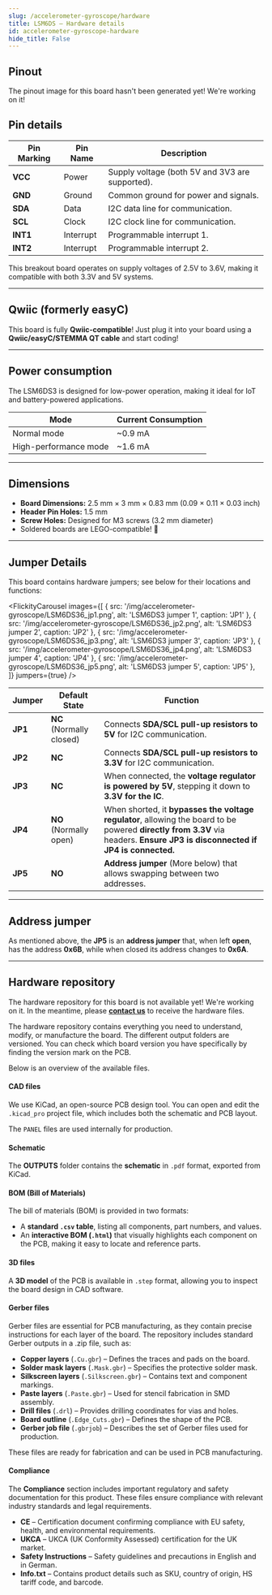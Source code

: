 ```yaml
---
slug: /accelerometer-gyroscope/hardware 
title: LSM6DS – Hardware details
id: accelerometer-gyroscope-hardware 
hide_title: False
---
```


## Pinout

<ErrorBox>The pinout image for this board hasn't been generated yet! We're working on it!</ErrorBox>

## Pin details

| Pin Marking | Pin Name  | Description                                     |
| ----------- | --------- | ----------------------------------------------- |
| **VCC**     | Power     | Supply voltage (both 5V and 3V3 are supported). |
| **GND**     | Ground    | Common ground for power and signals.            |
| **SDA**     | Data      | I2C data line for communication.                |
| **SCL**     | Clock     | I2C clock line for communication.               |
| **INT1**    | Interrupt | Programmable interrupt 1.                       |
| **INT2**    | Interrupt | Programmable interrupt 2.                       |

<InfoBox>This breakout board operates on supply voltages of 2.5V to 3.6V, making it compatible with both 3.3V and 5V systems.</InfoBox>

---

## Qwiic (formerly easyC)

<CenteredImage src="/img/easyc_transparent.png" alt="EasyC/qwiic cable" width="550px" />

<InfoBox>This board is fully **Qwiic-compatible**! Just plug it into your board using a **Qwiic/easyC/STEMMA QT cable** and start coding!</InfoBox>

<QuickLink 
  title="Qwiic (formerly easyC) details and specifications" 
  description="Learn about hardware specifications, compatibility, and usage of the Qwiic connector." 
  url="/qwiic" 
/>

---

## Power consumption

The LSM6DS3 is designed for low-power operation, making it ideal for IoT and battery-powered applications.

| Mode                  | Current Consumption |
| --------------------- | ------------------- |
| Normal mode           | ~0.9 mA             |
| High-performance mode | ~1.6 mA             |

---

## Dimensions

- **Board Dimensions:** 2.5 mm × 3 mm × 0.83 mm (0.09 × 0.11 × 0.03 inch)
- **Header Pin Holes:** 1.5 mm  
- **Screw Holes:** Designed for M3 screws (3.2 mm diameter)  
- Soldered boards are LEGO-compatible! 🧱

---

## Jumper Details

This board contains hardware jumpers; see below for their locations and functions:

<FlickityCarousel
  images={[
    { src: '/img/accelerometer-gyroscope/LSM6DS36_jp1.png', alt: 'LSM6DS3 jumper 1', caption: 'JP1' },
    { src: '/img/accelerometer-gyroscope/LSM6DS36_jp2.png', alt: 'LSM6DS3 jumper 2', caption: 'JP2' },
    { src: '/img/accelerometer-gyroscope/LSM6DS36_jp3.png', alt: 'LSM6DS3 jumper 3', caption: 'JP3' },
    { src: '/img/accelerometer-gyroscope/LSM6DS36_jp4.png', alt: 'LSM6DS3 jumper 4', caption: 'JP4' },
    { src: '/img/accelerometer-gyroscope/LSM6DS36_jp5.png', alt: 'LSM6DS3 jumper 5', caption: 'JP5' },    
  ]}
  jumpers={true}
/>

| Jumper  | Default State            | Function                                                                                                      |
| ------- | ------------------------ | ------------------------------------------------------------------------------------------------------------- |
| **JP1** | **NC** (Normally closed) | Connects **SDA/SCL pull-up resistors to 5V** for I2C communication.                                            |
| **JP2** | **NC**  | Connects **SDA/SCL pull-up resistors to 3.3V** for I2C communication.                                          |
| **JP3** | **NC**  | When connected, the **voltage regulator is powered by 5V**, stepping it down to **3.3V for the IC**.           |
| **JP4** | **NO** (Normally open)   | When shorted, it **bypasses the voltage regulator**, allowing the board to be powered **directly from 3.3V** via headers. **Ensure JP3 is disconnected if JP4 is connected.** |
| **JP5** | **NO**   | **Address jumper** (More below) that allows swapping between two addresses.                                   |

---

## Address jumper

As mentioned above, the **JP5** is an **address jumper** that, when left **open**, has the address **0x6B**, while when closed its address changes to **0x6A**.

---

## Hardware repository

<WarningBox>The hardware repository for this board is not available yet! We're working on it. In the meantime, please [**contact us**](https://soldered.com/contact/) to receive the hardware files.</WarningBox>

The hardware repository contains everything you need to understand, modify, or manufacture the board. The different output folders are versioned. You can check which board version you have specifically by finding the version mark on the PCB.

Below is an overview of the available files.

#### CAD files

We use KiCad, an open-source PCB design tool. You can open and edit the `.kicad_pro` project file, which includes both the schematic and PCB layout.

The `PANEL` files are used internally for production.

#### Schematic

The **OUTPUTS** folder contains the **schematic** in `.pdf` format, exported from KiCad.

#### BOM (Bill of Materials)

The bill of materials (BOM) is provided in two formats:

- A **standard `.csv` table**, listing all components, part numbers, and values.
- An **interactive BOM (`.html`)** that visually highlights each component on the PCB, making it easy to locate and reference parts.

#### 3D files

A **3D model** of the PCB is available in `.step` format, allowing you to inspect the board design in CAD software.

#### Gerber files

Gerber files are essential for PCB manufacturing, as they contain precise instructions for each layer of the board. The repository includes standard Gerber outputs in a .zip file, such as:

- **Copper layers** (`.Cu.gbr`) – Defines the traces and pads on the board.
- **Solder mask layers** (`.Mask.gbr`) – Specifies the protective solder mask.
- **Silkscreen layers** (`.Silkscreen.gbr`) – Contains text and component markings.
- **Paste layers** (`.Paste.gbr`) – Used for stencil fabrication in SMD assembly.
- **Drill files** (`.drl`) – Provides drilling coordinates for vias and holes.
- **Board outline** (`.Edge_Cuts.gbr`) – Defines the shape of the PCB.
- **Gerber job file** (`.gbrjob`) – Describes the set of Gerber files used for production.

These files are ready for fabrication and can be used in PCB manufacturing.

#### Compliance  

The **Compliance** section includes important regulatory and safety documentation for this product. These files ensure compliance with relevant industry standards and legal requirements.

- **CE** – Certification document confirming compliance with EU safety, health, and environmental requirements.
- **UKCA** – UKCA (UK Conformity Assessed) certification for the UK market.
- **Safety Instructions** – Safety guidelines and precautions in English and in German.
- **Info.txt** – Contains product details such as SKU, country of origin, HS tariff code, and barcode.